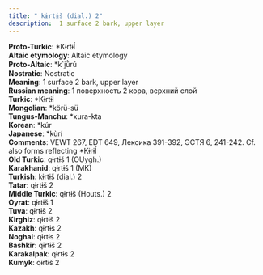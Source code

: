 ```yaml
---
title: " kɨrtɨš (dial.) 2"
description:  1 surface 2 bark, upper layer
---
```


<strong>Proto-Turkic</strong>:  *Kɨrtɨĺ<br>
<strong>Altaic etymology</strong>:  Altaic etymology<br>
<strong> Proto-Altaic</strong>:  *k`i̯ŭ̀rú<br>
<strong>Nostratic</strong>:  Nostratic<br>
<strong>Meaning</strong>:  1 surface 2 bark, upper layer<br>
<strong>Russian meaning</strong>:  1 поверхность 2 кора, верхний слой<br>
<strong>Turkic</strong>:  *Kɨrtɨĺ<br>
<strong>Mongolian</strong>:  *körü-sü<br>
<strong>Tungus-Manchu</strong>:  *xura-kta<br>
<strong>Korean</strong>:  *kúr<br>
<strong>Japanese</strong>:  *kùrí<br>
<strong>Comments</strong>:  VEWT 267, EDT 649, Лексика 391-392, ЭСТЯ 6, 241-242. Cf. also forms reflecting *Kɨrɨĺ<br>
<strong>Old Turkic</strong>:  qɨrtɨš 1 (OUygh.)<br>
<strong>Karakhanid</strong>:  qɨrtɨš 1 (MK)<br>
<strong>Turkish</strong>:  kɨrtɨš (dial.) 2<br>
<strong>Tatar</strong>:  qɨrtɨš 2<br>
<strong>Middle Turkic</strong>:  qɨrtɨš (Houts.) 2<br>
<strong>Oyrat</strong>:  qɨrtɨš 1<br>
<strong>Tuva</strong>:  qɨrtɨš 2<br>
<strong>Kirghiz</strong>:  qɨrtɨš 2<br>
<strong>Kazakh</strong>:  qɨrtɨs 2<br>
<strong>Noghai</strong>:  qɨrtɨs 2<br>
<strong>Bashkir</strong>:  qɨrtɨš 2<br>
<strong>Karakalpak</strong>:  qɨrtɨs 2<br>
<strong>Kumyk</strong>:  qɨrtɨš 2<br>


